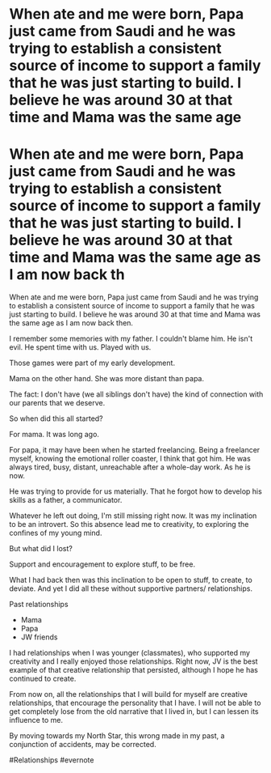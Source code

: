# When ate and me were born, Papa just came from Saudi and he was trying to establish a consistent source of income to support a family that he was just starting to build. I believe he was around 30 at that time and Mama was the same age

# When ate and me were born, Papa just came from Saudi and he was trying to establish a consistent source of income to support a family that he was just starting to build. I believe he was around 30 at that time and Mama was the same age as I am now back th

When ate and me were born, Papa just came from Saudi and he was trying to establish a consistent source of income to support a family that he was just starting to build. I believe he was around 30 at that time and Mama was the same age as I am now back then.

I remember some memories with my father. I couldn't blame him. He isn't evil. He spent time with us. Played with us.

Those games were part of my early development.

Mama on the other hand. She was more distant than papa.

The fact: I don't have (we all siblings don't have) the kind of connection with our parents that we deserve.

So when did this all started?

For mama. It was long ago.

For papa, it may have been when he started freelancing. Being a freelancer myself, knowing the emotional roller coaster, I think that got him. He was always tired, busy, distant, unreachable after a whole-day work. As he is now.

He was trying to provide for us materially. That he forgot how to develop his skills as a father, a communicator.

Whatever he left out doing, I'm still missing right now. It was my inclination to be an introvert. So this absence lead me to creativity, to exploring the confines of my young mind.

But what did I lost?

Support and encouragement to explore stuff, to be free.

What I had back then was this inclination to be open to stuff, to create, to deviate. And yet I did all these without supportive partners/ relationships.

Past relationships

- Mama
- Papa
- JW friends

I had relationships when I was younger (classmates), who supported my creativity and I really enjoyed those relationships. Right now, JV is the best example of that creative relationship that persisted, although I hope he has continued to create.

From now on, all the relationships that I will build for myself are creative relationships, that encourage the personality that I have. I will not be able to get completely lose from the old narrative that I lived in, but I can lessen its influence to me.

By moving towards my North Star, this wrong made in my past, a conjunction of accidents, may be corrected.

\#Relationships #evernote

